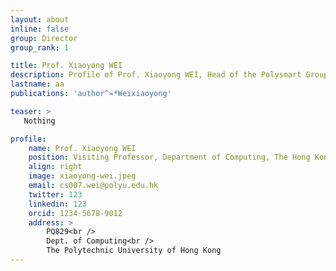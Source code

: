 ```yaml
---
layout: about
inline: false
group: Director
group_rank: 1

title: Prof. Xiaoyong WEI
description: Profile of Prof. Xiaoyong WEI, Head of the Polysmart Group.
lastname: aa
publications: 'author^=*Weixiaoyong'

teaser: >
   Nothing

profile:
    name: Prof. Xiaoyong WEI
    position: Visiting Professor, Department of Computing, The Hong Kong Polytechnic University and Professor and Head, Department of Computer Science, Sichuan University, China
    align: right
    image: xiaoyong-wei.jpeg
    email: cs007.wei@polyu.edu.hk
    twitter: 123
    linkedin: 123
    orcid: 1234-5678-9012
    address: >
        PQ829<br />
        Dept. of Computing<br />
        The Polytechnic University of Hong Kong
---
```



<!-- **Wentao HU**

Research Assistant, Department of Computing, The Hong Kong Polytechnic University

[Homepage](https://scholar.google.com/citations?user=e-Das3gAAAAJ)
[Google Scholar](https://scholar.google.com/citations?user=e-Das3gAAAAJ)
[your_email@polyu.edu.hk](mailto:email@polyu.edu.hk) -->